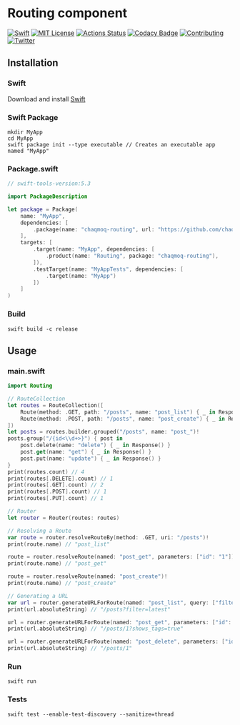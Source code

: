 # Routing component
[![Swift](https://img.shields.io/badge/swift-5.3-brightgreen.svg)](https://swift.org/download/#releases) [![MIT License](https://img.shields.io/badge/license-MIT-brightgreen.svg)](https://github.com/chaqmoq/routing/blob/master/LICENSE/) [![Actions Status](https://github.com/chaqmoq/routing/workflows/development/badge.svg)](https://github.com/chaqmoq/routing/actions) [![Codacy Badge](https://app.codacy.com/project/badge/Grade/efd97c9d7ea44f0da2db6289ebefc939)](https://www.codacy.com/gh/chaqmoq/routing?utm_source=github.com&amp;utm_medium=referral&amp;utm_content=chaqmoq/routing&amp;utm_campaign=Badge_Grade) [![Contributing](https://img.shields.io/badge/contributing-guide-brightgreen.svg)](https://github.com/chaqmoq/routing/blob/master/CONTRIBUTING.md) [![Twitter](https://img.shields.io/badge/twitter-chaqmoqdev-brightgreen.svg)](https://twitter.com/chaqmoqdev)

## Installation
### Swift
Download and install [Swift](https://swift.org/download)

### Swift Package
```shell
mkdir MyApp
cd MyApp
swift package init --type executable // Creates an executable app named "MyApp"
```

### Package.swift
```swift
// swift-tools-version:5.3

import PackageDescription

let package = Package(
    name: "MyApp",
    dependencies: [
        .package(name: "chaqmoq-routing", url: "https://github.com/chaqmoq/routing.git", .branch("master"))
    ],
    targets: [
        .target(name: "MyApp", dependencies: [
            .product(name: "Routing", package: "chaqmoq-routing"),
        ]),
        .testTarget(name: "MyAppTests", dependencies: [
            .target(name: "MyApp")
        ])
    ]
)
```

### Build
```shell
swift build -c release
```

## Usage
### main.swift
```swift
import Routing

// RouteCollection
let routes = RouteCollection([
    Route(method: .GET, path: "/posts", name: "post_list") { _ in Response() }!,
    Route(method: .POST, path: "/posts", name: "post_create") { _ in Response() }!
])
let posts = routes.builder.grouped("/posts", name: "post_")!
posts.group("/{id<\\d+>}") { post in
    post.delete(name: "delete") { _ in Response() }
    post.get(name: "get") { _ in Response() }
    post.put(name: "update") { _ in Response() }
}
print(routes.count) // 4
print(routes[.DELETE].count) // 1
print(routes[.GET].count) // 2
print(routes[.POST].count) // 1
print(routes[.PUT].count) // 1

// Router
let router = Router(routes: routes)

// Resolving a Route
var route = router.resolveRouteBy(method: .GET, uri: "/posts")!
print(route.name) // "post_list"

route = router.resolveRoute(named: "post_get", parameters: ["id": "1"])!
print(route.name) // "post_get"

route = router.resolveRoute(named: "post_create")!
print(route.name) // "post_create"

// Generating a URL
var url = router.generateURLForRoute(named: "post_list", query: ["filter": "latest"])!
print(url.absoluteString) // "/posts?filter=latest"

url = router.generateURLForRoute(named: "post_get", parameters: ["id": "1"], query: ["shows_tags": "true"])!
print(url.absoluteString) // "/posts/1?shows_tags=true"

url = router.generateURLForRoute(named: "post_delete", parameters: ["id": "1"])!
print(url.absoluteString) // "/posts/1"
```

### Run
```shell
swift run
```

### Tests
```shell
swift test --enable-test-discovery --sanitize=thread
```
